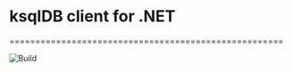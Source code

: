 # ksqlDB client for .NET
=====================================================

![Build](https://github.com/alex-basiuk/ksqlDB-client-dotnet/workflows/Build/badge.svg)
